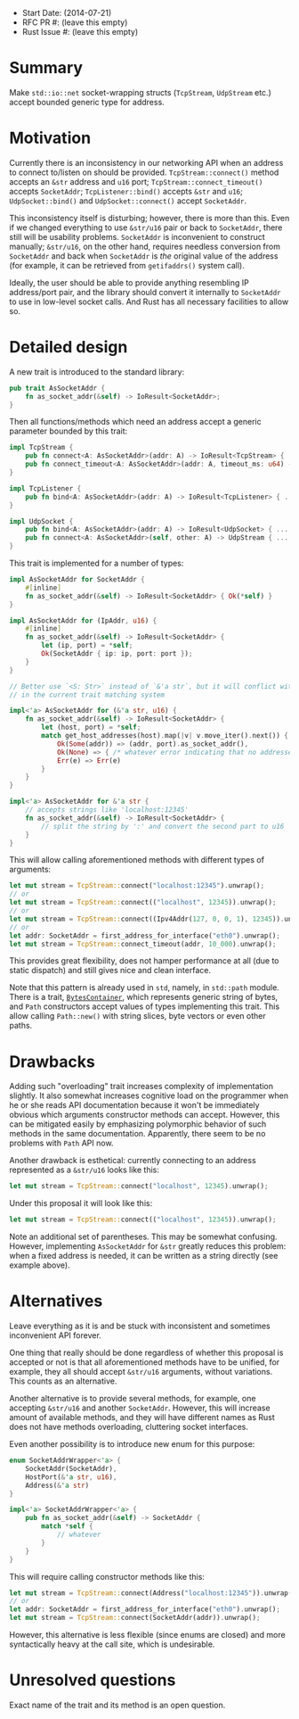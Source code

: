 - Start Date: (2014-07-21)
- RFC PR #: (leave this empty)
- Rust Issue #: (leave this empty)

# Summary

Make `std::io::net` socket-wrapping structs (`TcpStream`, `UdpStream` etc.) accept bounded generic
type for address.

# Motivation

Currently there is an inconsistency in our networking API when an address to connect to/listen
on should be provided. `TcpStream::connect()` method accepts an `&str` address and `u16` port;
`TcpStream::connect_timeout()` accepts `SocketAddr`; `TcpListener::bind()` accepts `&str` and `u16`;
`UdpSocket::bind()` and `UdpSocket::connect()` accept `SocketAddr`.

This inconsistency itself is disturbing; however, there is more than this. Even if we changed
everything to use `&str/u16` pair or back to `SocketAddr`, there still will be usability problems.
`SocketAddr` is inconvenient to construct manually; `&str/u16`, on the other hand, requires needless
conversion from `SocketAddr` and back when `SocketAddr` is *the* original value of the address (for
example, it can be retrieved from `getifaddrs()` system call).

Ideally, the user should be able to provide anything resembling IP address/port pair, and the
library should convert it internally to `SocketAddr` to use in low-level socket calls. And Rust
has all necessary facilities to allow so.

# Detailed design

A new trait is introduced to the standard library:

```rust
pub trait AsSocketAddr {
    fn as_socket_addr(&self) -> IoResult<SocketAddr>;
}
```

Then all functions/methods which need an address accept a generic parameter bounded by this trait:

```rust
impl TcpStream {
    pub fn connect<A: AsSocketAddr>(addr: A) -> IoResult<TcpStream> { ... }
    pub fn connect_timeout<A: AsSocketAddr>(addr: A, timeout_ms: u64) -> IoResult<TcpStream> { ... }
}

impl TcpListener {
    pub fn bind<A: AsSocketAddr>(addr: A) -> IoResult<TcpListener> { ... }
}

impl UdpSocket {
    pub fn bind<A: AsSocketAddr>(addr: A) -> IoResult<UdpSocket> { ... }
    pub fn connect<A: AsSocketAddr>(self, other: A) -> UdpStream { ... }
}
```

This trait is implemented for a number of types:

```rust
impl AsSocketAddr for SocketAddr {
    #[inline]
    fn as_socket_addr(&self) -> IoResult<SocketAddr> { Ok(*self) }
}

impl AsSocketAddr for (IpAddr, u16) {
    #[inline]
    fn as_socket_addr(&self) -> IoResult<SocketAddr> {
        let (ip, port) = *self;
        Ok(SocketAddr { ip: ip, port: port });
    }
}

// Better use `<S: Str>` instead of `&'a str`, but it will conflict with other implementations
// in the current trait matching system

impl<'a> AsSocketAddr for (&'a str, u16) {
    fn as_socket_addr(&self) -> IoResult<SocketAddr> {
        let (host, port) = *self;
        match get_host_addresses(host).map(|v| v.move_iter().next()) {
            Ok(Some(addr)) => (addr, port).as_socket_addr(),
            Ok(None) => { /* whatever error indicating that no addresses are available */ }
            Err(e) => Err(e)
        }
    }
}

impl<'a> AsSocketAddr for &'a str {
    // accepts strings like 'localhost:12345'
    fn as_socket_addr(&self) -> IoResult<SocketAddr> {
        // split the string by ':' and convert the second part to u16
    }
}
```

This will allow calling aforementioned methods with different types of arguments:
```rust
let mut stream = TcpStream::connect("localhost:12345").unwrap();
// or
let mut stream = TcpStream::connect(("localhost", 12345)).unwrap();
// or
let mut stream = TcpStream::connect((Ipv4Addr(127, 0, 0, 1), 12345)).unwrap();
// or
let addr: SocketAddr = first_address_for_interface("eth0").unwrap();
let mut stream = TcpStream::connect_timeout(addr, 10_000).unwrap();
```

This provides great flexibility, does not hamper performance at all (due to static dispatch) and
still gives nice and clean interface.

Note that this pattern is already used in `std`, namely, in `std::path` module. There is a trait,
[`BytesContainer`](http://doc.rust-lang.org/std/path/trait.BytesContainer.html), which represents
generic string of bytes, and `Path` constructors accept values of types implementing this trait.
This allow calling `Path::new()` with string slices, byte vectors or even other paths.

# Drawbacks

Adding such "overloading" trait increases complexity of implementation slightly. It also somewhat increases
cognitive load on the programmer when he or she reads API documentation because it won't be immediately
obvious which arguments constructor methods can accept. However, this can be mitigated easily by
emphasizing polymorphic behavior of such methods in the same documentation. Apparently, there seem
to be no problems with `Path` API now.

Another drawback is esthetical: currently connecting to an address represented as a `&str/u16` looks
like this:
```rust
let mut stream = TcpStream::connect("localhost", 12345).unwrap();
```
Under this proposal it will look like this:
```rust
let mut stream = TcpStream::connect(("localhost", 12345)).unwrap();
```
Note an additional set of parentheses. This may be somewhat confusing. However, implementing
`AsSocketAddr` for `&str` greatly reduces this problem: when a fixed address is needed, it can be
written as a string directly (see example above).

# Alternatives

Leave everything as it is and be stuck with inconsistent and sometimes inconvenient API forever.

One thing that really should be done regardless of whether this proposal is accepted or not is
that all aforementioned methods have to be unified, for example, they all should accept `&str/u16`
arguments, without variations. This counts as an alternative.

Another alternative is to provide several methods, for example, one accepting `&str/u16` and another
`SocketAddr`. However, this will increase amount of available methods, and they will have different
names as Rust does not have methods overloading, cluttering socket interfaces.

Even another possibility is to introduce new enum for this purpose:
```rust
enum SocketAddrWrapper<'a> {
    SocketAddr(SocketAddr),
    HostPort(&'a str, u16),
    Address(&'a str)
}

impl<'a> SocketAddrWrapper<'a> {
    pub fn as_socket_addr(&self) -> SocketAddr {
        match *self {
            // whatever
        }
    }
}
```
This will require calling constructor methods like this:
```rust
let mut stream = TcpStream::connect(Address("localhost:12345")).unwrap();
// or
let addr: SocketAddr = first_address_for_interface("eth0").unwrap();
let mut stream = TcpStream::connect(SocketAddr(addr)).unwrap();
```

However, this alternative is less flexible (since enums are closed) and more syntactically heavy at
the call site, which is undesirable.

# Unresolved questions

Exact name of the trait and its method is an open question.


